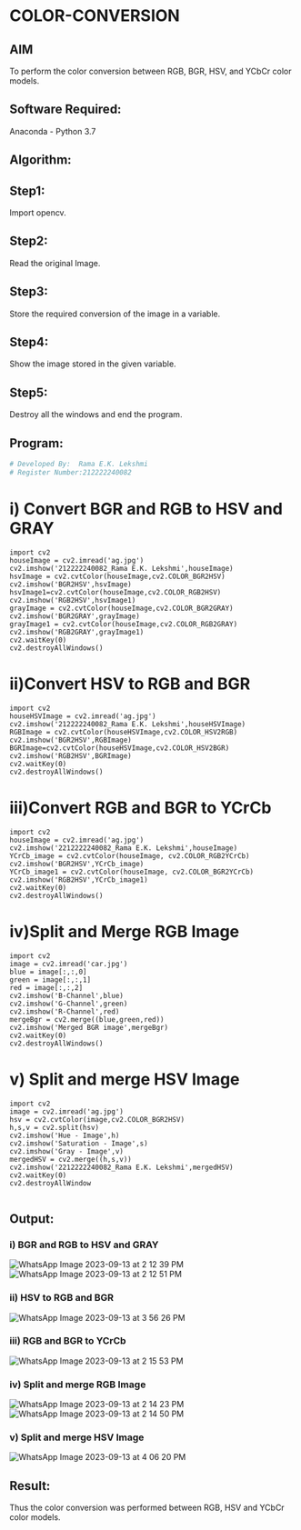 # COLOR-CONVERSION
## AIM
To perform the color conversion between RGB, BGR, HSV, and YCbCr color models.

## Software Required:
Anaconda - Python 3.7
## Algorithm:

## Step1:
Import opencv.

## Step2:
Read the original Image.

## Step3:
Store the required conversion of the image in a variable.

## Step4:
Show the image stored in the given variable.

## Step5:

Destroy all the windows and end the program.

## Program:
```python
# Developed By:  Rama E.K. Lekshmi
# Register Number:212222240082
```
# i) Convert BGR and RGB to HSV and GRAY
```
import cv2
houseImage = cv2.imread('ag.jpg')
cv2.imshow('212222240082_Rama E.K. Lekshmi',houseImage)
hsvImage = cv2.cvtColor(houseImage,cv2.COLOR_BGR2HSV)
cv2.imshow('BGR2HSV',hsvImage)
hsvImage1=cv2.cvtColor(houseImage,cv2.COLOR_RGB2HSV)
cv2.imshow('RGB2HSV',hsvImage1)
grayImage = cv2.cvtColor(houseImage,cv2.COLOR_BGR2GRAY)
cv2.imshow('BGR2GRAY',grayImage)
grayImage1 = cv2.cvtColor(houseImage,cv2.COLOR_RGB2GRAY)
cv2.imshow('RGB2GRAY',grayImage1)
cv2.waitKey(0)
cv2.destroyAllWindows()
```



# ii)Convert HSV to RGB and BGR
```
import cv2
houseHSVImage = cv2.imread('ag.jpg')
cv2.imshow('212222240082_Rama E.K. Lekshmi',houseHSVImage)
RGBImage = cv2.cvtColor(houseHSVImage,cv2.COLOR_HSV2RGB)
cv2.imshow('BGR2HSV',RGBImage)
BGRImage=cv2.cvtColor(houseHSVImage,cv2.COLOR_HSV2BGR)
cv2.imshow('RGB2HSV',BGRImage)
cv2.waitKey(0)
cv2.destroyAllWindows()
```

# iii)Convert RGB and BGR to YCrCb
```
import cv2
houseImage = cv2.imread('ag.jpg')
cv2.imshow('2212222240082_Rama E.K. Lekshmi',houseImage)
YCrCb_image = cv2.cvtColor(houseImage, cv2.COLOR_RGB2YCrCb)
cv2.imshow('BGR2HSV',YCrCb_image)
YCrCb_image1 = cv2.cvtColor(houseImage, cv2.COLOR_BGR2YCrCb)
cv2.imshow('RGB2HSV',YCrCb_image1)
cv2.waitKey(0)
cv2.destroyAllWindows()
```



# iv)Split and Merge RGB Image
```
import cv2
image = cv2.imread('car.jpg')
blue = image[:,:,0]
green = image[:,:,1]
red = image[:,:,2]
cv2.imshow('B-Channel',blue)
cv2.imshow('G-Channel',green)
cv2.imshow('R-Channel',red)
mergeBgr = cv2.merge((blue,green,red))
cv2.imshow('Merged BGR image',mergeBgr)
cv2.waitKey(0)
cv2.destroyAllWindows()

```

# v) Split and merge HSV Image
```
import cv2
image = cv2.imread('ag.jpg')
hsv = cv2.cvtColor(image,cv2.COLOR_BGR2HSV)
h,s,v = cv2.split(hsv)
cv2.imshow('Hue - Image',h)
cv2.imshow('Saturation - Image',s)
cv2.imshow('Gray - Image',v)
mergedHSV = cv2.merge((h,s,v))
cv2.imshow('2212222240082_Rama E.K. Lekshmi',mergedHSV)
cv2.waitKey(0)
cv2.destroyAllWindow


```
## Output:
### i) BGR and RGB to HSV and GRAY
![WhatsApp Image 2023-09-13 at 2 12 39 PM](https://github.com/Rama-Lekshmi/COLOR-CONVERSION/assets/118541549/dbbbe319-ae24-4c01-8b13-f1b8923c8e45)
![WhatsApp Image 2023-09-13 at 2 12 51 PM](https://github.com/Rama-Lekshmi/COLOR-CONVERSION/assets/118541549/0a9001a3-7de2-4370-8cfd-3534db242a83)


### ii) HSV to RGB and BGR

![WhatsApp Image 2023-09-13 at 3 56 26 PM](https://github.com/Rama-Lekshmi/COLOR-CONVERSION/assets/118541549/5f2a7d10-bbfa-42db-8c64-c40f3b1a2548)


### iii) RGB and BGR to YCrCb

![WhatsApp Image 2023-09-13 at 2 15 53 PM](https://github.com/Rama-Lekshmi/COLOR-CONVERSION/assets/118541549/e5b110ef-f033-44a1-a109-4d16edaafdde)


### iv) Split and merge RGB Image

![WhatsApp Image 2023-09-13 at 2 14 23 PM](https://github.com/Rama-Lekshmi/COLOR-CONVERSION/assets/118541549/7f49e979-1345-4344-8997-6f6fc02ef421)
![WhatsApp Image 2023-09-13 at 2 14 50 PM](https://github.com/Rama-Lekshmi/COLOR-CONVERSION/assets/118541549/2a5ada39-0de1-4c91-b514-837fe3be6cba)


### v) Split and merge HSV Image


![WhatsApp Image 2023-09-13 at 4 06 20 PM](https://github.com/Rama-Lekshmi/COLOR-CONVERSION/assets/118541549/de5e5e6a-df49-434c-9d6d-2878536f9aaf)

## Result:
Thus the color conversion was performed between RGB, HSV and YCbCr color models.
